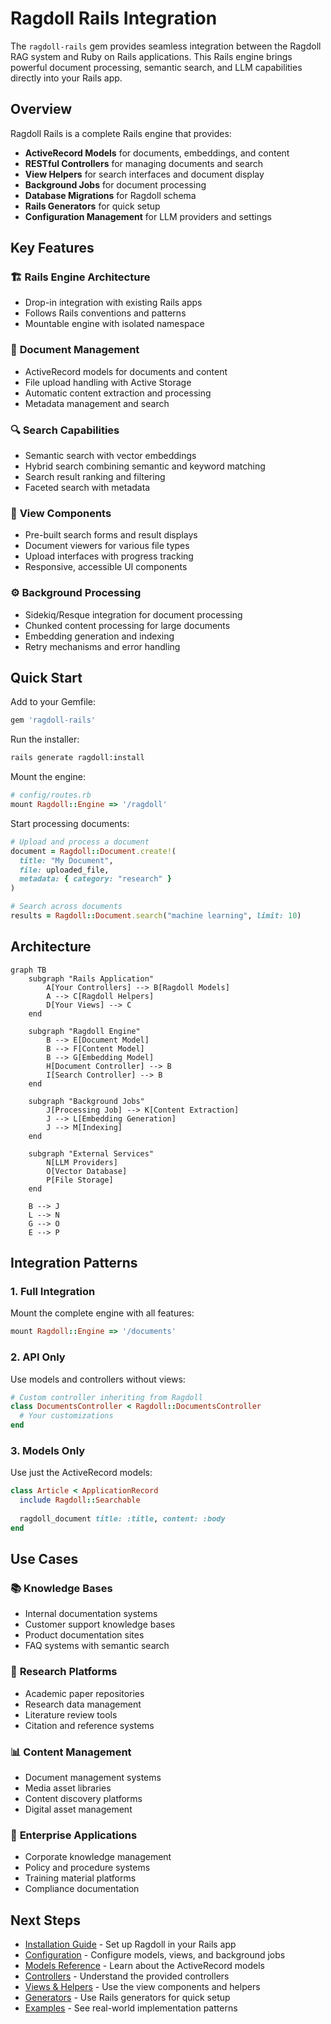 # Ragdoll Rails Integration

The `ragdoll-rails` gem provides seamless integration between the Ragdoll RAG system and Ruby on Rails applications. This Rails engine brings powerful document processing, semantic search, and LLM capabilities directly into your Rails app.

## Overview

Ragdoll Rails is a complete Rails engine that provides:

- **ActiveRecord Models** for documents, embeddings, and content
- **RESTful Controllers** for managing documents and search
- **View Helpers** for search interfaces and document display
- **Background Jobs** for document processing
- **Database Migrations** for Ragdoll schema
- **Rails Generators** for quick setup
- **Configuration Management** for LLM providers and settings

## Key Features

### 🏗️ **Rails Engine Architecture**
- Drop-in integration with existing Rails apps
- Follows Rails conventions and patterns
- Mountable engine with isolated namespace

### 📄 **Document Management**
- ActiveRecord models for documents and content
- File upload handling with Active Storage
- Automatic content extraction and processing
- Metadata management and search

### 🔍 **Search Capabilities**
- Semantic search with vector embeddings
- Hybrid search combining semantic and keyword matching
- Search result ranking and filtering
- Faceted search with metadata

### 🎨 **View Components**
- Pre-built search forms and result displays
- Document viewers for various file types
- Upload interfaces with progress tracking
- Responsive, accessible UI components

### ⚙️ **Background Processing**
- Sidekiq/Resque integration for document processing
- Chunked content processing for large documents
- Embedding generation and indexing
- Retry mechanisms and error handling

## Quick Start

Add to your Gemfile:
```ruby
gem 'ragdoll-rails'
```

Run the installer:
```bash
rails generate ragdoll:install
```

Mount the engine:
```ruby
# config/routes.rb
mount Ragdoll::Engine => '/ragdoll'
```

Start processing documents:
```ruby
# Upload and process a document
document = Ragdoll::Document.create!(
  title: "My Document",
  file: uploaded_file,
  metadata: { category: "research" }
)

# Search across documents
results = Ragdoll::Document.search("machine learning", limit: 10)
```

## Architecture

```mermaid
graph TB
    subgraph "Rails Application"
        A[Your Controllers] --> B[Ragdoll Models]
        A --> C[Ragdoll Helpers]
        D[Your Views] --> C
    end
    
    subgraph "Ragdoll Engine"
        B --> E[Document Model]
        B --> F[Content Model]
        B --> G[Embedding Model]
        H[Document Controller] --> B
        I[Search Controller] --> B
    end
    
    subgraph "Background Jobs"
        J[Processing Job] --> K[Content Extraction]
        J --> L[Embedding Generation]
        J --> M[Indexing]
    end
    
    subgraph "External Services"
        N[LLM Providers]
        O[Vector Database]
        P[File Storage]
    end
    
    B --> J
    L --> N
    G --> O
    E --> P
```

## Integration Patterns

### 1. **Full Integration**
Mount the complete engine with all features:
```ruby
mount Ragdoll::Engine => '/documents'
```

### 2. **API Only**
Use models and controllers without views:
```ruby
# Custom controller inheriting from Ragdoll
class DocumentsController < Ragdoll::DocumentsController
  # Your customizations
end
```

### 3. **Models Only**
Use just the ActiveRecord models:
```ruby
class Article < ApplicationRecord
  include Ragdoll::Searchable
  
  ragdoll_document title: :title, content: :body
end
```

## Use Cases

### 📚 **Knowledge Bases**
- Internal documentation systems
- Customer support knowledge bases
- Product documentation sites
- FAQ systems with semantic search

### 🔬 **Research Platforms**
- Academic paper repositories
- Research data management
- Literature review tools
- Citation and reference systems

### 📊 **Content Management**
- Document management systems
- Media asset libraries
- Content discovery platforms
- Digital asset management

### 🏢 **Enterprise Applications**
- Corporate knowledge management
- Policy and procedure systems
- Training material platforms
- Compliance documentation

## Next Steps

- [Installation Guide](installation.md) - Set up Ragdoll in your Rails app
- [Configuration](configuration.md) - Configure models, views, and background jobs
- [Models Reference](models.md) - Learn about the ActiveRecord models
- [Controllers](controllers.md) - Understand the provided controllers
- [Views & Helpers](views-helpers.md) - Use the view components and helpers
- [Generators](generators.md) - Use Rails generators for quick setup
- [Examples](examples.md) - See real-world implementation patterns
